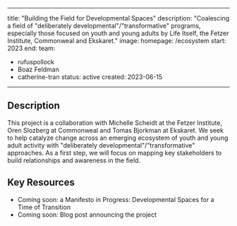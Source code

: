 
---
title: "Building the Field for Developmental Spaces"
description: "Coalescing a field of "deliberately developmental"/"transformative" programs, especially those focused on youth and young adults by Life Itself, the Fetzer Institute, Commonweal and Ekskaret."
image: 
homepage: /ecosystem
start: 2023
end:
team:
  - rufuspollock
  - Boaz Feldman
  - catherine-tran
status: active
created: 2023-06-15
---

## Description

This project is a collaboration with  Michelle Scheidt at the Fetzer Institute, Oren Slozberg at Commonweal and Tomas Bjorkman at Ekskaret. We seek to help catalyze change across an emerging ecosystem of youth and young adult activity with "deliberately developmental"/"transformative" approaches. As a first step, we will focus on mapping key stakeholders to build relationships and awareness in the field.


## Key Resources

- Coming soon: a Manifesto in Progress: Developmental Spaces for a Time of Transition
- Coming soon: Blog post announcing the project 



